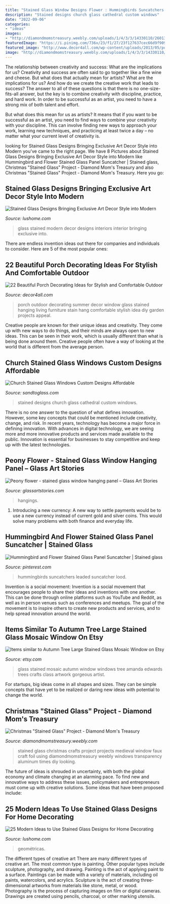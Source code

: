```yaml
---
title: "Stained Glass Window Designs Flower : Hummingbirds Suncatchers Leaded Suncatcher Lood"
description: "Stained designs church glass cathedral custom windows"
date: "2022-09-06"
categories:
- "ideas"
images:
- "http://diamondmomstreasury.weebly.com/uploads/1/4/3/3/14330110/2601341.jpg?255"
featuredImage: "https://i.pinimg.com/736x/23/f1/27/23f127637cec66d9f9091ee595ea1364.jpg"
featured_image: "http://www.decor4all.com/wp-content/uploads/2013/05/porch-decorating-outdoor-furniture-summer-home-decor-9.jpg"
image: "http://diamondmomstreasury.weebly.com/uploads/1/4/3/3/14330110/2601341.jpg?255"
---
```



The relationship between creativity and success: What are the implications for us?
Creativity and success are often said to go together like a fine wine and cheese. But what does that actually mean for artists? What are the implications for us? And how do we create the creative work that leads to success?
The answer to all of these questions is that there is no one-size-fits-all answer, but the key is to combine creativity with discipline, practice, and hard work. In order to be successful as an artist, you need to have a strong mix of both talent and effort.

But what does this mean for us as artists? It means that if you want to be successful as an artist, you need to find ways to combine your creativity with your discipline. This can involve finding new ways to approach your work, learning new techniques, and practicing at least twice a day – no matter what your current level of creativity is.

	

		
looking for Stained Glass Designs Bringing Exclusive Art Decor Style into Modern you've came to the right page. We have 8 Pictures about Stained Glass Designs Bringing Exclusive Art Decor Style into Modern like Hummingbird and Flower Stained Glass Panel Suncatcher | Stained glass, Christmas &quot;Stained Glass&quot; Project - Diamond Mom&#039;s Treasury and also Christmas &quot;Stained Glass&quot; Project - Diamond Mom&#039;s Treasury. Here you go:
		
    
## Stained Glass Designs Bringing Exclusive Art Decor Style Into Modern

<img loading=lazy src="https://www.lushome.com/wp-content/uploads/2015/10/stained-glass-interior-decoraitng-ideas-23.jpg" onerror="this.onerror=null;this.src='https://tse1.mm.bing.net/th?id=OIP.KlHKkeztEoOcCsov34MCugHaHa&amp;pid=15.1';" alt="Stained Glass Designs Bringing Exclusive Art Decor Style into Modern">

_Source: lushome.com_

>glass stained modern decor designs interiors interior bringing exclusive into. 

	

There are endless invention ideas out there for companies and individuals to consider. Here are 5 of the most popular ones:

    
## 22 Beautiful Porch Decorating Ideas For Stylish And Comfortable Outdoor

<img loading=lazy src="http://www.decor4all.com/wp-content/uploads/2013/05/porch-decorating-outdoor-furniture-summer-home-decor-9.jpg" onerror="this.onerror=null;this.src='https://tse2.mm.bing.net/th?id=OIP.wmsYu_YGX9ROFqfOTSqRcwHaJ3&amp;pid=15.1';" alt="22 Beautiful Porch Decorating Ideas for Stylish and Comfortable Outdoor">

_Source: decor4all.com_

>porch outdoor decorating summer decor window glass stained hanging living furniture stain hang comfortable stylish idea diy garden projects appeal. 

	

Creative people are known for their unique ideas and creativity. They come up with new ways to do things, and their minds are always open to new ideas. This can be seen in their work, which is usually different than what is being done around them. Creative people often have a way of looking at the world that is different from the average person.

    
## Church Stained Glass Windows Custom Designs Affordable

<img loading=lazy src="http://www.sandtoglass.com/images/CIMG0053.JPG" onerror="this.onerror=null;this.src='https://tse2.mm.bing.net/th?id=OIP.pmuu7I7OQtaKjyZ3n7GzXwHaFj&amp;pid=15.1';" alt="Church Stained Glass Windows Custom Designs Affordable">

_Source: sandtoglass.com_

>stained designs church glass cathedral custom windows. 

	

There is no one answer to the question of what defines innovation. However, some key concepts that could be mentioned include creativity, change, and risk. In recent years, technology has become a major force in defining innovation. With advances in digital technology, we are seeing more and more innovative products and services made available to the public. Innovation is essential for businesses to stay competitive and keep up with the latest technologies.

    
## Peony Flower - Stained Glass Window Hanging Panel – Glass Art Stories

<img loading=lazy src="http://cdn.shopify.com/s/files/1/0085/4717/2457/products/il_fullxfull.1687297934_9f98_1200x1200.jpg?v=1560244334" onerror="this.onerror=null;this.src='https://tse2.mm.bing.net/th?id=OIP.Pg2CvKMT1m85f8Ways08QgHaHa&amp;pid=15.1';" alt="Peony flower - stained glass window hanging panel – Glass Art Stories">

_Source: glassartstories.com_

>hangings. 

	

1. Introducing a new currency: A new way to settle payments would be to use a new currency instead of current gold and silver coins. This would solve many problems with both finance and everyday life.

    
## Hummingbird And Flower Stained Glass Panel Suncatcher | Stained Glass

<img loading=lazy src="https://i.pinimg.com/736x/23/f1/27/23f127637cec66d9f9091ee595ea1364.jpg" onerror="this.onerror=null;this.src='https://tse3.mm.bing.net/th?id=OIP.x5Ww4NbF-j9lzhwLzq7UCwHaNZ&amp;pid=15.1';" alt="Hummingbird and Flower Stained Glass Panel Suncatcher | Stained glass">

_Source: pinterest.com_

>hummingbirds suncatchers leaded suncatcher lood. 

	

Invention is a social movement:
Invention is a social movement that encourages people to share their ideas and inventions with one another. This can be done through online platforms such as YouTube and Reddit, as well as in person venues such as conferences and meetups. The goal of the movement is to inspire others to create new products and services, and to help spread innovation around the world.

    
## Items Similar To Autumn Tree Large Stained Glass Mosaic Window On Etsy

<img loading=lazy src="http://img0.etsystatic.com/000/0/5265493/il_570xN.184379812.jpg" onerror="this.onerror=null;this.src='https://tse3.mm.bing.net/th?id=OIP.z_o8VweoVGXsPh3P-aMz8gHaLJ&amp;pid=15.1';" alt="Items similar to Autumn Tree Large Stained Glass Mosaic Window on Etsy">

_Source: etsy.com_

>glass stained mosaic autumn window windows tree amanda edwards trees crafts class artwork gorgeous artist. 

	

For startups, big ideas come in all shapes and sizes. They can be simple concepts that have yet to be realized or daring new ideas with potential to change the world.

    
## Christmas &quot;Stained Glass&quot; Project - Diamond Mom&#039;s Treasury

<img loading=lazy src="http://diamondmomstreasury.weebly.com/uploads/1/4/3/3/14330110/2601341.jpg?255" onerror="this.onerror=null;this.src='https://tse4.mm.bing.net/th?id=OIP.GCONEQMvlyd7r8QUa7PNcAHaJ8&amp;pid=15.1';" alt="Christmas &quot;Stained Glass&quot; Project - Diamond Mom&#039;s Treasury">

_Source: diamondmomstreasury.weebly.com_

>stained glass christmas crafts project projects medieval window faux craft foil using diamondmomstreasury weebly windows transparency aluminum times diy looking. 

	

The future of ideas is shrouded in uncertainty, with both the global economy and climate changing at an alarming pace. To find new and innovative ways to address these issues, policymakers and entrepreneurs must come up with creative solutions. Some ideas that have been proposed include: 

    
## 25 Modern Ideas To Use Stained Glass Designs For Home Decorating

<img loading=lazy src="https://www.lushome.com/wp-content/uploads/2015/09/modern-stained-glass-designs-interior-decorating-ideas-13.jpg" onerror="this.onerror=null;this.src='https://tse1.mm.bing.net/th?id=OIP.Hk-Je5PieAc-3CD6D-RllgHaJ4&amp;pid=15.1';" alt="25 Modern Ideas to Use Stained Glass Designs for Home Decorating">

_Source: lushome.com_

>geométricas. 

	

The different types of creative art
There are many different types of creative art. The most common type is painting. Other popular types include sculpture, photography, and drawing.
Painting is the act of applying paint to a surface. Paintings can be made with a variety of materials, including oil paints, watercolors, and acrylics. Sculpture is the act of creating three-dimensional artworks from materials like stone, metal, or wood. Photography is the process of capturing images on film or digital cameras. Drawings are created using pencils, charcoal, or other marking utensils.

